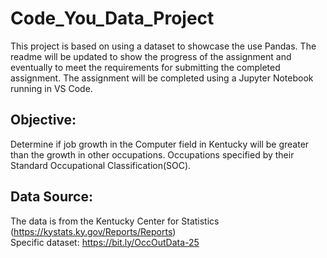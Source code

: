 # Code_You_Data_Project
This project is based on using a dataset to showcase the use Pandas. The readme will be updated to 
show the progress of the assignment and eventually to meet the requirements for submitting the 
completed assignment. The assignment will be completed using a Jupyter Notebook running in VS Code.

## Objective:
Determine if job growth in the Computer field in Kentucky will be greater than the growth in other occupations. Occupations specified by their Standard Occupational Classification(SOC).
## Data Source:
The data is from the Kentucky Center for Statistics (https://kystats.ky.gov/Reports/Reports)  
Specific dataset: https://bit.ly/OccOutData-25
